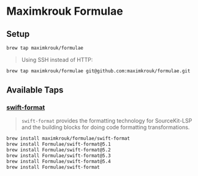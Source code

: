 # Maximkrouk Formulae

## Setup

```bash
brew tap maximkrouk/formulae
```

> Using SSH instead of HTTP:

```bash
brew tap maximkrouk/formulae git@github.com:maximkrouk/formulae.git
```

## Available Taps

### [swift-format](https://github.com/apple/swift-format)

> `swift-format` provides the formatting technology for SourceKit-LSP and the building blocks for doing code formatting transformations.

```bash
brew install maximkrouk/formulae/swift-format
brew install Formulae/swift-format@5.1
brew install Formulae/swift-format@5.2
brew install Formulae/swift-format@5.3
brew install Formulae/swift-format@5.4
brew install Formulae/swift-format
```